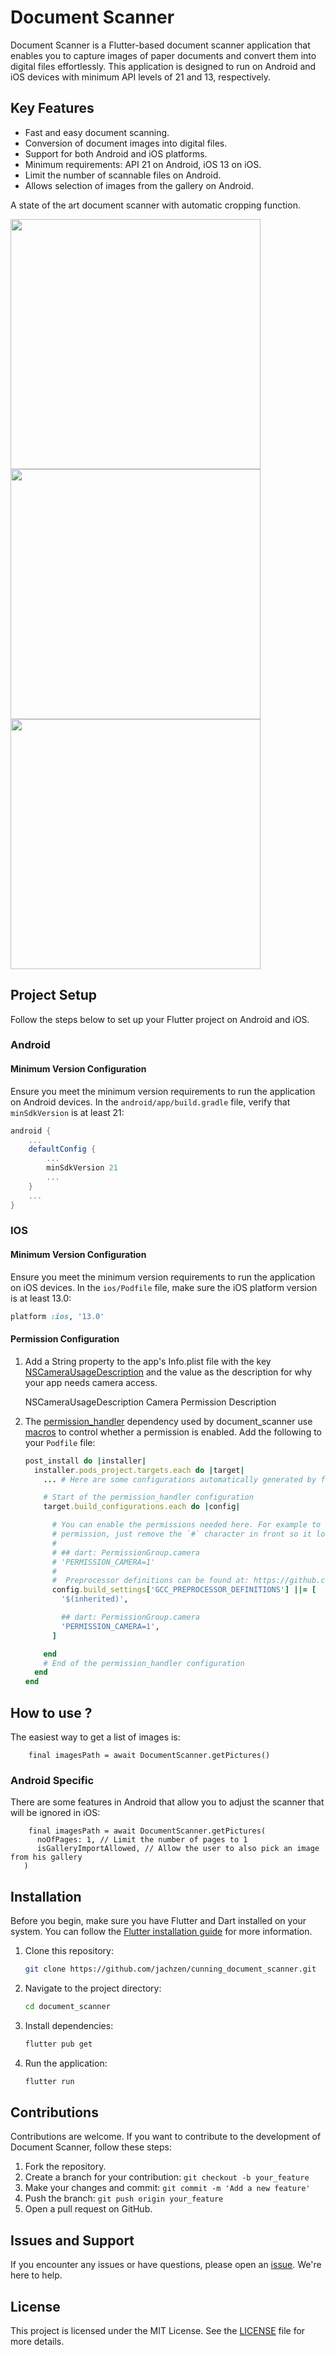 # Document Scanner

Document Scanner is a Flutter-based document scanner application that enables you to capture images of paper documents and convert them into digital files effortlessly. This application is designed to run on Android and iOS devices with minimum API levels of 21 and 13, respectively.

## Key Features

- Fast and easy document scanning.
- Conversion of document images into digital files.
- Support for both Android and iOS platforms.
- Minimum requirements: API 21 on Android, iOS 13 on iOS.
- Limit the number of scannable files on Android.
- Allows selection of images from the gallery on Android.

A state of the art document scanner with automatic cropping function.

<img src="https://user-images.githubusercontent.com/1488063/167291601-c64db2d5-78ab-4781-bc7a-afe7eb93e083.png" height ="400"  alt=""/>
<img src="https://user-images.githubusercontent.com/1488063/167291821-3b66d0bb-b636-4911-a572-d2368dc95012.jpeg" height ="400"  alt=""/>
<img src="https://user-images.githubusercontent.com/1488063/167291827-fa0ae804-1b81-4ef4-8607-3b212c3ab1c0.jpeg" height ="400"  alt=""/>

## Project Setup
Follow the steps below to set up your Flutter project on Android and iOS.

### **Android**

#### Minimum Version Configuration
Ensure you meet the minimum version requirements to run the application on Android devices.
In the `android/app/build.gradle` file, verify that `minSdkVersion` is at least 21:

```gradle
android {
    ...
    defaultConfig {
        ...
        minSdkVersion 21
        ...
    }
    ...
}
```

### **IOS**
#### Minimum Version Configuration
Ensure you meet the minimum version requirements to run the application on iOS devices.
In the `ios/Podfile` file, make sure the iOS platform version is at least 13.0:

```ruby
platform :ios, '13.0'
```
#### Permission Configuration
1. Add a String property to the app's Info.plist file with the key [NSCameraUsageDescription](https://developer.apple.com/documentation/bundleresources/information_property_list/nscamerausagedescription) and the value as the description for why your app needs camera access.

   <key>NSCameraUsageDescription</key>
   <string>Camera Permission Description</string>

2. The [permission_handler](https://pub.dev/packages/permission_handler) dependency used by document_scanner use [macros](https://github.com/Baseflow/flutter-permission-handler/blob/master/permission_handler_apple/ios/Classes/PermissionHandlerEnums.h) to control whether a permission is enabled. Add the following to your `Podfile` file:

   ```ruby
   post_install do |installer|
     installer.pods_project.targets.each do |target|
       ... # Here are some configurations automatically generated by flutter

       # Start of the permission_handler configuration
       target.build_configurations.each do |config|

         # You can enable the permissions needed here. For example to enable camera
         # permission, just remove the `#` character in front so it looks like this:
         #
         # ## dart: PermissionGroup.camera
         # 'PERMISSION_CAMERA=1'
         #
         #  Preprocessor definitions can be found at: https://github.com/Baseflow/flutter-permission-handler/blob/master/permission_handler_apple/ios/Classes/PermissionHandlerEnums.h
         config.build_settings['GCC_PREPROCESSOR_DEFINITIONS'] ||= [
           '$(inherited)',

           ## dart: PermissionGroup.camera
           'PERMISSION_CAMERA=1',
         ]

       end
       # End of the permission_handler configuration
     end
   end
   ```

## How to use ?

The easiest way to get a list of images is:

```
    final imagesPath = await DocumentScanner.getPictures()
```
### Android Specific

There are some features in Android that allow you to adjust the scanner that will be ignored in iOS:

```
    final imagesPath = await DocumentScanner.getPictures(
      noOfPages: 1, // Limit the number of pages to 1
      isGalleryImportAllowed, // Allow the user to also pick an image from his gallery
   )
```

## Installation

Before you begin, make sure you have Flutter and Dart installed on your system. You can follow the [Flutter installation guide](https://flutter.dev/docs/get-started/install) for more information.

1. Clone this repository:

   ```bash
   git clone https://github.com/jachzen/cunning_document_scanner.git
   ```

2. Navigate to the project directory:

   ```bash
   cd document_scanner
   ```

3. Install dependencies:

   ```bash
   flutter pub get
   ```

4. Run the application:

   ```bash
   flutter run
   ```

## Contributions

Contributions are welcome. If you want to contribute to the development of Document Scanner, follow these steps:

1. Fork the repository.
2. Create a branch for your contribution: `git checkout -b your_feature`
3. Make your changes and commit: `git commit -m 'Add a new feature'`
4. Push the branch: `git push origin your_feature`
5. Open a pull request on GitHub.

## Issues and Support

If you encounter any issues or have questions, please open an [issue](https://github.com/jachzen/cunning_document_scanner/issues). We're here to help.

## License

This project is licensed under the MIT License. See the [LICENSE](LICENSE) file for more details.